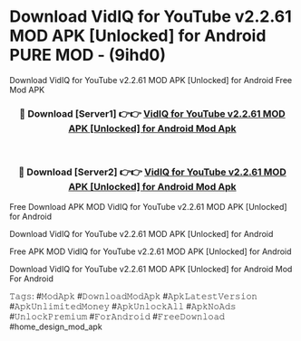 # Download VidIQ for YouTube v2.2.61 MOD APK [Unlocked] for Android PURE MOD - (9ihd0)
Download VidIQ for YouTube v2.2.61 MOD APK [Unlocked] for Android Free Mod APK

<div align="center">
<h3>🔴 Download [Server1] 👉👉 <a href="https://apk-comot.site?title=VidIQ_for_YouTube_v2.2.61_MOD_APK_[Unlocked]_for_Android">VidIQ for YouTube v2.2.61 MOD APK [Unlocked] for Android Mod Apk</a></h3><br>

<h3>🔴 Download [Server2] 👉👉 <a href="https://apk-comot.site?title=VidIQ_for_YouTube_v2.2.61_MOD_APK_[Unlocked]_for_Android">VidIQ for YouTube v2.2.61 MOD APK [Unlocked] for Android Mod Apk</a></h3>
</div>


Free Download APK MOD VidIQ for YouTube v2.2.61 MOD APK [Unlocked] for Android

Download VidIQ for YouTube v2.2.61 MOD APK [Unlocked] for Android 

Free APK MOD VidIQ for YouTube v2.2.61 MOD APK [Unlocked] for Android 

Download VidIQ for YouTube v2.2.61 MOD APK [Unlocked] for Android Mod For Android

𝚃𝚊𝚐𝚜: #𝙼𝚘𝚍𝙰𝚙𝚔 #𝙳𝚘𝚠𝚗𝚕𝚘𝚊𝚍𝙼𝚘𝚍𝙰𝚙𝚔 #𝙰𝚙𝚔𝙻𝚊𝚝𝚎𝚜𝚝𝚅𝚎𝚛𝚜𝚒𝚘𝚗 #𝙰𝚙𝚔𝚄𝚗𝚕𝚒𝚖𝚒𝚝𝚎𝚍𝙼𝚘𝚗𝚎𝚢 #𝙰𝚙𝚔𝚄𝚗𝚕𝚘𝚌𝚔𝙰𝚕𝚕 #𝙰𝚙𝚔𝙽𝚘𝙰𝚍𝚜 #𝚄𝚗𝚕𝚘𝚌𝚔𝙿𝚛𝚎𝚖𝚒𝚞𝚖 #𝙵𝚘𝚛𝙰𝚗𝚍𝚛𝚘𝚒𝚍 #𝙵𝚛𝚎𝚎𝙳𝚘𝚠𝚗𝚕𝚘𝚊𝚍 #home_design_mod_apk